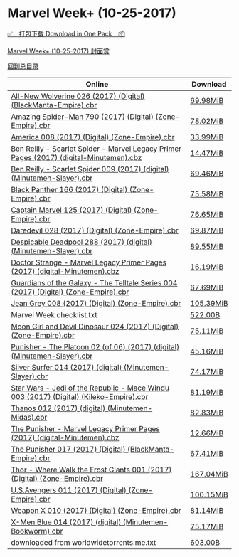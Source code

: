 # Marvel Week+ (10-25-2017)

[✅&emsp;打包下载 Download in One Pack&emsp;📦](https://pan.baidu.com/s/1hrG8ibU)

[Marvel Week+ (10-25-2017) 封面赏](/https://github.com/alicewish/markdown/blob/master/cover/Marvel-Week-10-25-2017-Covers.md)



[回到总目录](https://github.com/alicewish/markdown/blob/master/Catalogs.md)



Online | Download
--- | ---
[All-New Wolverine 026 (2017) (Digital) (BlackManta-Empire).cbr](https://github.com/alicewish/markdown/blob/master/comic/All-New-Wolverine-026-2017-Digital-BlackManta-Empire-cbr.md) | [69.98MiB](https://pan.baidu.com/s/1hrG8ibU#list/path=%2FMarvel%20Week%202017%20Q4%2FMarvel%20Week%2B%20%2810-25-2017%29%2F%E3%82%A2%E3%82%A8%E3%82%BB%E3%82%BD%E3%82%AA%E3%82%B9%E3%82%AB%E3%82%A6%E3%82%A2%E3%82%A4%E3%82%A2%E3%82%AB%E3%82%A2%E3%82%B5%E3%82%BD%E3%82%BD%E3%82%B3%E3%82%BF%E3%82%A4%E3%82%A4%E3%82%A4%E3%82%A4%E3%82%BB%E3%82%AF%E3%82%AF%E3%82%A6%E3%82%AF%E3%82%B9%E3%82%AB%E3%82%A8%E3%82%BB%E3%82%AF&parentPath=%2FMarvel%20Week%202017%20Q4)
[Amazing Spider-Man 790 (2017) (Digital) (Zone-Empire).cbr](https://github.com/alicewish/markdown/blob/master/comic/Amazing-Spider-Man-790-2017-Digital-Zone-Empire-cbr.md) | [78.02MiB](https://pan.baidu.com/s/1hrG8ibU#list/path=%2FMarvel%20Week%202017%20Q4%2FMarvel%20Week%2B%20%2810-25-2017%29%2F%E3%82%B5%E3%82%BB%E3%82%AD%E3%82%BD%E3%82%A2%E3%82%A6%E3%82%A6%E3%82%A6%E3%82%A8%E3%82%A2%E3%82%A6%E3%82%AA%E3%82%AD%E3%82%A2%E3%82%AB%E3%82%AD%E3%82%B5%E3%82%A4%E3%82%A2%E3%82%AD%E3%82%B9%E3%82%B9%E3%82%A6%E3%82%A8%E3%82%BD%E3%82%AA%E3%82%BB%E3%82%BB%E3%82%BB%E3%82%AD%E3%82%BB%E3%82%BF&parentPath=%2FMarvel%20Week%202017%20Q4)
[America 008 (2017) (Digital) (Zone-Empire).cbr](https://github.com/alicewish/markdown/blob/master/comic/America-008-2017-Digital-Zone-Empire-cbr.md) | [33.99MiB](https://pan.baidu.com/s/1hrG8ibU#list/path=%2FMarvel%20Week%202017%20Q4%2FMarvel%20Week%2B%20%2810-25-2017%29%2F%E3%82%A8%E3%82%B1%E3%82%B7%E3%82%B9%E3%82%A2%E3%82%BD%E3%82%A8%E3%82%BD%E3%82%B7%E3%82%AF%E3%82%B5%E3%82%B3%E3%82%A4%E3%82%A6%E3%82%A8%E3%82%A2%E3%82%AB%E3%82%B5%E3%82%B7%E3%82%BF%E3%82%B5%E3%82%A4%E3%82%A6%E3%82%BD%E3%82%BD%E3%82%AB%E3%82%B5%E3%82%AB%E3%82%AB%E3%82%A2%E3%82%BF%E3%82%A6&parentPath=%2FMarvel%20Week%202017%20Q4)
[Ben Reilly - Scarlet Spider - Marvel Legacy Primer Pages (2017) (digital-Minutemen).cbz](https://github.com/alicewish/markdown/blob/master/comic/Ben-Reilly-Scarlet-Spider-Marvel-Legacy-Primer-Pages-2017-digital-Minutemen-cbz.md) | [14.47MiB](https://pan.baidu.com/s/1hrG8ibU#list/path=%2FMarvel%20Week%202017%20Q4%2FMarvel%20Week%2B%20%2810-25-2017%29%2F%E3%82%B5%E3%82%AA%E3%82%B9%E3%82%AB%E3%82%BF%E3%82%A4%E3%82%B5%E3%82%B5%E3%82%BB%E3%82%A4%E3%82%B7%E3%82%AF%E3%82%BD%E3%82%AD%E3%82%A6%E3%82%AB%E3%82%A6%E3%82%A6%E3%82%AB%E3%82%B3%E3%82%B7%E3%82%BF%E3%82%B3%E3%82%BB%E3%82%A2%E3%82%B7%E3%82%B3%E3%82%A2%E3%82%BB%E3%82%A6%E3%82%B3%E3%82%AB&parentPath=%2FMarvel%20Week%202017%20Q4)
[Ben Reilly - Scarlet Spider 009 (2017) (digital) (Minutemen-Slayer).cbr](https://github.com/alicewish/markdown/blob/master/comic/Ben-Reilly-Scarlet-Spider-009-2017-digital-Minutemen-Slayer-cbr.md) | [69.46MiB](https://pan.baidu.com/s/1hrG8ibU#list/path=%2FMarvel%20Week%202017%20Q4%2FMarvel%20Week%2B%20%2810-25-2017%29%2F%E3%82%A2%E3%82%AD%E3%82%BD%E3%82%AA%E3%82%B7%E3%82%BB%E3%82%B1%E3%82%B5%E3%82%A2%E3%82%A2%E3%82%A6%E3%82%AD%E3%82%AB%E3%82%AD%E3%82%BF%E3%82%BD%E3%82%B1%E3%82%A4%E3%82%A8%E3%82%BD%E3%82%B9%E3%82%B9%E3%82%B3%E3%82%B7%E3%82%A8%E3%82%BD%E3%82%B5%E3%82%BF%E3%82%BF%E3%82%BD%E3%82%BF%E3%82%A8&parentPath=%2FMarvel%20Week%202017%20Q4)
[Black Panther 166 (2017) (Digital) (Zone-Empire).cbr](https://github.com/alicewish/markdown/blob/master/comic/Black-Panther-166-2017-Digital-Zone-Empire-cbr.md) | [75.58MiB](https://pan.baidu.com/s/1hrG8ibU#list/path=%2FMarvel%20Week%202017%20Q4%2FMarvel%20Week%2B%20%2810-25-2017%29%2F%E3%82%B7%E3%82%A2%E3%82%A8%E3%82%B3%E3%82%B7%E3%82%B3%E3%82%B5%E3%82%BF%E3%82%AF%E3%82%B5%E3%82%A8%E3%82%A4%E3%82%AA%E3%82%BB%E3%82%B5%E3%82%BF%E3%82%AA%E3%82%A2%E3%82%BD%E3%82%B9%E3%82%AA%E3%82%B7%E3%82%B1%E3%82%AD%E3%82%AD%E3%82%AF%E3%82%BB%E3%82%AB%E3%82%B1%E3%82%A2%E3%82%A2%E3%82%AF&parentPath=%2FMarvel%20Week%202017%20Q4)
[Captain Marvel 125 (2017) (Digital) (Zone-Empire).cbr](https://github.com/alicewish/markdown/blob/master/comic/Captain-Marvel-125-2017-Digital-Zone-Empire-cbr.md) | [76.65MiB](https://pan.baidu.com/s/1hrG8ibU#list/path=%2FMarvel%20Week%202017%20Q4%2FMarvel%20Week%2B%20%2810-25-2017%29%2F%E3%82%A4%E3%82%BD%E3%82%A2%E3%82%BF%E3%82%B5%E3%82%B7%E3%82%B1%E3%82%A4%E3%82%AD%E3%82%BF%E3%82%AB%E3%82%BB%E3%82%A8%E3%82%AB%E3%82%A6%E3%82%A8%E3%82%AD%E3%82%B7%E3%82%A2%E3%82%B1%E3%82%B5%E3%82%BB%E3%82%BB%E3%82%BF%E3%82%B5%E3%82%B3%E3%82%A4%E3%82%B3%E3%82%AF%E3%82%A4%E3%82%BB%E3%82%A4&parentPath=%2FMarvel%20Week%202017%20Q4)
[Daredevil 028 (2017) (Digital) (Zone-Empire).cbr](https://github.com/alicewish/markdown/blob/master/comic/Daredevil-028-2017-Digital-Zone-Empire-cbr.md) | [69.87MiB](https://pan.baidu.com/s/1hrG8ibU#list/path=%2FMarvel%20Week%202017%20Q4%2FMarvel%20Week%2B%20%2810-25-2017%29%2F%E3%82%A4%E3%82%BD%E3%82%A4%E3%82%AA%E3%82%BF%E3%82%BD%E3%82%BF%E3%82%B5%E3%82%BF%E3%82%B3%E3%82%AD%E3%82%AA%E3%82%A2%E3%82%B5%E3%82%BD%E3%82%BF%E3%82%B9%E3%82%B1%E3%82%BD%E3%82%AA%E3%82%B3%E3%82%BF%E3%82%B5%E3%82%BF%E3%82%BB%E3%82%B7%E3%82%B1%E3%82%A4%E3%82%BD%E3%82%A6%E3%82%AB%E3%82%BD&parentPath=%2FMarvel%20Week%202017%20Q4)
[Despicable Deadpool 288 (2017) (digital) (Minutemen-Slayer).cbr](https://github.com/alicewish/markdown/blob/master/comic/Despicable-Deadpool-288-2017-digital-Minutemen-Slayer-cbr.md) | [89.55MiB](https://pan.baidu.com/s/1hrG8ibU#list/path=%2FMarvel%20Week%202017%20Q4%2FMarvel%20Week%2B%20%2810-25-2017%29%2F%E3%82%BF%E3%82%B7%E3%82%AF%E3%82%B9%E3%82%AF%E3%82%B1%E3%82%B1%E3%82%B5%E3%82%A8%E3%82%B3%E3%82%AD%E3%82%B9%E3%82%BD%E3%82%B3%E3%82%AB%E3%82%B3%E3%82%B3%E3%82%B7%E3%82%BD%E3%82%B7%E3%82%A4%E3%82%A4%E3%82%AB%E3%82%A2%E3%82%AD%E3%82%B3%E3%82%BD%E3%82%BB%E3%82%A6%E3%82%AF%E3%82%B7%E3%82%B7&parentPath=%2FMarvel%20Week%202017%20Q4)
[Doctor Strange - Marvel Legacy Primer Pages (2017) (digital-Minutemen).cbz](https://github.com/alicewish/markdown/blob/master/comic/Doctor-Strange-Marvel-Legacy-Primer-Pages-2017-digital-Minutemen-cbz.md) | [16.19MiB](https://pan.baidu.com/s/1hrG8ibU#list/path=%2FMarvel%20Week%202017%20Q4%2FMarvel%20Week%2B%20%2810-25-2017%29%2F%E3%82%B9%E3%82%A4%E3%82%B1%E3%82%A2%E3%82%A8%E3%82%BB%E3%82%AA%E3%82%AA%E3%82%A8%E3%82%A2%E3%82%A2%E3%82%A2%E3%82%AD%E3%82%A8%E3%82%AD%E3%82%A8%E3%82%A4%E3%82%B3%E3%82%AB%E3%82%AA%E3%82%B9%E3%82%A6%E3%82%B1%E3%82%A2%E3%82%AD%E3%82%A4%E3%82%BD%E3%82%B5%E3%82%A4%E3%82%A2%E3%82%A2%E3%82%A8&parentPath=%2FMarvel%20Week%202017%20Q4)
[Guardians of the Galaxy - The Telltale Series 004 (2017) (Digital) (Zone-Empire).cbr](https://github.com/alicewish/markdown/blob/master/comic/Guardians-of-Galaxy-Telltale-Series-004-2017-Digital-Zone-Empire-cbr.md) | [67.69MiB](https://pan.baidu.com/s/1hrG8ibU#list/path=%2FMarvel%20Week%202017%20Q4%2FMarvel%20Week%2B%20%2810-25-2017%29%2F%E3%82%A4%E3%82%AB%E3%82%AA%E3%82%AD%E3%82%AD%E3%82%B3%E3%82%AD%E3%82%BF%E3%82%AA%E3%82%BF%E3%82%A2%E3%82%A4%E3%82%A6%E3%82%BD%E3%82%B9%E3%82%AF%E3%82%AF%E3%82%B5%E3%82%AF%E3%82%B7%E3%82%AF%E3%82%AB%E3%82%BB%E3%82%A2%E3%82%B3%E3%82%AB%E3%82%B5%E3%82%AA%E3%82%AD%E3%82%B5%E3%82%A4%E3%82%AF&parentPath=%2FMarvel%20Week%202017%20Q4)
[Jean Grey 008 (2017) (Digital) (Zone-Empire).cbr](https://github.com/alicewish/markdown/blob/master/comic/Jean-Grey-008-2017-Digital-Zone-Empire-cbr.md) | [105.39MiB](https://pan.baidu.com/s/1hrG8ibU#list/path=%2FMarvel%20Week%202017%20Q4%2FMarvel%20Week%2B%20%2810-25-2017%29%2F%E3%82%BB%E3%82%B3%E3%82%B9%E3%82%A6%E3%82%B5%E3%82%AB%E3%82%AD%E3%82%BB%E3%82%AB%E3%82%BB%E3%82%BB%E3%82%B7%E3%82%B7%E3%82%B1%E3%82%AD%E3%82%BD%E3%82%AF%E3%82%B3%E3%82%B7%E3%82%B1%E3%82%AA%E3%82%B3%E3%82%B5%E3%82%B1%E3%82%AB%E3%82%BB%E3%82%AF%E3%82%A4%E3%82%A4%E3%82%AF%E3%82%BB%E3%82%BF&parentPath=%2FMarvel%20Week%202017%20Q4)
Marvel Week checklist.txt | [522.00B](https://pan.baidu.com/s/1hrG8ibU#list/path=%2FMarvel%20Week%202017%20Q4%2FMarvel%20Week%2B%20%2810-25-2017%29%2F%E3%82%AA%E3%82%AF%E3%82%BB%E3%82%BB%E3%82%AF%E3%82%BB%E3%82%B5%E3%82%AF%E3%82%AF%E3%82%A6%E3%82%A8%E3%82%B5%E3%82%BF%E3%82%BD%E3%82%A2%E3%82%BB%E3%82%B1%E3%82%BF%E3%82%A4%E3%82%AA%E3%82%AB%E3%82%AD%E3%82%B5%E3%82%A4%E3%82%B3%E3%82%AA%E3%82%B7%E3%82%A8%E3%82%BF%E3%82%A4%E3%82%AF%E3%82%BD&parentPath=%2FMarvel%20Week%202017%20Q4)
[Moon Girl and Devil Dinosaur 024 (2017) (Digital) (Zone-Empire).cbr](https://github.com/alicewish/markdown/blob/master/comic/Moon-Girl-Devil-Dinosaur-024-2017-Digital-Zone-Empire-cbr.md) | [75.11MiB](https://pan.baidu.com/s/1hrG8ibU#list/path=%2FMarvel%20Week%202017%20Q4%2FMarvel%20Week%2B%20%2810-25-2017%29%2F%E3%82%AA%E3%82%B7%E3%82%B1%E3%82%AA%E3%82%AD%E3%82%BB%E3%82%AA%E3%82%A4%E3%82%AF%E3%82%B5%E3%82%A6%E3%82%BB%E3%82%AB%E3%82%A4%E3%82%AB%E3%82%BB%E3%82%A4%E3%82%A4%E3%82%A4%E3%82%BD%E3%82%AB%E3%82%A2%E3%82%B3%E3%82%B1%E3%82%AD%E3%82%B7%E3%82%BF%E3%82%AA%E3%82%BD%E3%82%A6%E3%82%B7%E3%82%AA&parentPath=%2FMarvel%20Week%202017%20Q4)
[Punisher - The Platoon 02 (of 06) (2017) (digital) (Minutemen-Slayer).cbr](https://github.com/alicewish/markdown/blob/master/comic/Punisher-Platoon-02-of-06-2017-digital-Minutemen-Slayer-cbr.md) | [45.16MiB](https://pan.baidu.com/s/1hrG8ibU#list/path=%2FMarvel%20Week%202017%20Q4%2FMarvel%20Week%2B%20%2810-25-2017%29%2F%E3%82%A6%E3%82%A6%E3%82%BF%E3%82%AD%E3%82%AF%E3%82%AA%E3%82%B5%E3%82%AB%E3%82%BF%E3%82%A8%E3%82%BD%E3%82%A6%E3%82%A2%E3%82%A2%E3%82%B3%E3%82%AF%E3%82%AF%E3%82%A6%E3%82%B5%E3%82%B9%E3%82%B9%E3%82%A8%E3%82%A8%E3%82%AF%E3%82%AA%E3%82%BF%E3%82%B3%E3%82%AA%E3%82%B5%E3%82%AA%E3%82%A2%E3%82%BB&parentPath=%2FMarvel%20Week%202017%20Q4)
[Silver Surfer 014 (2017) (digital) (Minutemen-Slayer).cbr](https://github.com/alicewish/markdown/blob/master/comic/Silver-Surfer-014-2017-digital-Minutemen-Slayer-cbr.md) | [74.17MiB](https://pan.baidu.com/s/1hrG8ibU#list/path=%2FMarvel%20Week%202017%20Q4%2FMarvel%20Week%2B%20%2810-25-2017%29%2F%E3%82%AB%E3%82%B1%E3%82%BB%E3%82%B5%E3%82%B5%E3%82%A2%E3%82%A4%E3%82%BB%E3%82%BD%E3%82%B3%E3%82%B9%E3%82%BD%E3%82%A6%E3%82%BD%E3%82%AF%E3%82%BD%E3%82%AA%E3%82%AD%E3%82%AD%E3%82%A6%E3%82%A8%E3%82%BF%E3%82%A4%E3%82%B1%E3%82%B5%E3%82%B5%E3%82%A8%E3%82%AB%E3%82%B7%E3%82%AF%E3%82%BB%E3%82%BF&parentPath=%2FMarvel%20Week%202017%20Q4)
[Star Wars - Jedi of the Republic - Mace Windu 003 (2017) (Digital) (Kileko-Empire).cbr](https://github.com/alicewish/markdown/blob/master/comic/Star-Wars-Jedi-of-Republic-Mace-Windu-003-2017-Digital-Kileko-Empire-cbr.md) | [81.19MiB](https://pan.baidu.com/s/1hrG8ibU#list/path=%2FMarvel%20Week%202017%20Q4%2FMarvel%20Week%2B%20%2810-25-2017%29%2F%E3%82%A8%E3%82%A8%E3%82%BB%E3%82%B3%E3%82%B7%E3%82%A2%E3%82%AB%E3%82%A4%E3%82%A2%E3%82%B9%E3%82%B1%E3%82%AB%E3%82%BB%E3%82%A2%E3%82%AF%E3%82%B7%E3%82%A6%E3%82%B7%E3%82%B5%E3%82%A4%E3%82%AD%E3%82%BF%E3%82%BD%E3%82%B7%E3%82%B1%E3%82%B3%E3%82%A4%E3%82%AA%E3%82%A8%E3%82%B3%E3%82%B7%E3%82%AA&parentPath=%2FMarvel%20Week%202017%20Q4)
[Thanos 012 (2017) (digital) (Minutemen-Midas).cbr](https://github.com/alicewish/markdown/blob/master/comic/Thanos-012-2017-digital-Minutemen-Midas-cbr.md) | [82.83MiB](https://pan.baidu.com/s/1hrG8ibU#list/path=%2FMarvel%20Week%202017%20Q4%2FMarvel%20Week%2B%20%2810-25-2017%29%2F%E3%82%B1%E3%82%B1%E3%82%B3%E3%82%AF%E3%82%B5%E3%82%A6%E3%82%A6%E3%82%A4%E3%82%AA%E3%82%A4%E3%82%B3%E3%82%AB%E3%82%AD%E3%82%AD%E3%82%B3%E3%82%A2%E3%82%AF%E3%82%A4%E3%82%AB%E3%82%BD%E3%82%BD%E3%82%BD%E3%82%BB%E3%82%B9%E3%82%AA%E3%82%B7%E3%82%AB%E3%82%A6%E3%82%AB%E3%82%B7%E3%82%B1%E3%82%BF&parentPath=%2FMarvel%20Week%202017%20Q4)
[The Punisher - Marvel Legacy Primer Pages (2017) (digital-Minutemen).cbz](https://github.com/alicewish/markdown/blob/master/comic/Punisher-Marvel-Legacy-Primer-Pages-2017-digital-Minutemen-cbz.md) | [12.66MiB](https://pan.baidu.com/s/1hrG8ibU#list/path=%2FMarvel%20Week%202017%20Q4%2FMarvel%20Week%2B%20%2810-25-2017%29%2F%E3%82%AA%E3%82%B5%E3%82%AB%E3%82%B5%E3%82%B3%E3%82%A8%E3%82%B1%E3%82%A4%E3%82%A2%E3%82%A4%E3%82%B1%E3%82%BB%E3%82%B7%E3%82%BF%E3%82%AA%E3%82%A8%E3%82%B5%E3%82%A8%E3%82%A6%E3%82%B5%E3%82%AD%E3%82%B5%E3%82%A4%E3%82%AF%E3%82%B9%E3%82%AD%E3%82%A4%E3%82%BD%E3%82%A6%E3%82%AA%E3%82%A8%E3%82%B3&parentPath=%2FMarvel%20Week%202017%20Q4)
[The Punisher 017 (2017) (Digital) (BlackManta-Empire).cbr](https://github.com/alicewish/markdown/blob/master/comic/Punisher-017-2017-Digital-BlackManta-Empire-cbr.md) | [67.41MiB](https://pan.baidu.com/s/1hrG8ibU#list/path=%2FMarvel%20Week%202017%20Q4%2FMarvel%20Week%2B%20%2810-25-2017%29%2F%E3%82%AB%E3%82%B9%E3%82%B1%E3%82%BB%E3%82%A6%E3%82%BB%E3%82%A4%E3%82%AD%E3%82%B1%E3%82%B7%E3%82%AB%E3%82%A6%E3%82%B5%E3%82%B1%E3%82%A4%E3%82%A4%E3%82%B5%E3%82%A8%E3%82%B9%E3%82%BB%E3%82%AB%E3%82%B9%E3%82%BB%E3%82%A6%E3%82%B3%E3%82%AA%E3%82%AF%E3%82%AD%E3%82%AA%E3%82%B5%E3%82%A6%E3%82%AB&parentPath=%2FMarvel%20Week%202017%20Q4)
[Thor - Where Walk the Frost Giants 001 (2017) (Digital) (Zone-Empire).cbr](https://github.com/alicewish/markdown/blob/master/comic/Thor-Where-Walk-Frost-Giants-001-2017-Digital-Zone-Empire-cbr.md) | [167.04MiB](https://pan.baidu.com/s/1hrG8ibU#list/path=%2FMarvel%20Week%202017%20Q4%2FMarvel%20Week%2B%20%2810-25-2017%29%2F%E3%82%AB%E3%82%A4%E3%82%BB%E3%82%B5%E3%82%AF%E3%82%BD%E3%82%BB%E3%82%B7%E3%82%AF%E3%82%B1%E3%82%AD%E3%82%B3%E3%82%AB%E3%82%AB%E3%82%B5%E3%82%AA%E3%82%A6%E3%82%AB%E3%82%B1%E3%82%AD%E3%82%AB%E3%82%BD%E3%82%A8%E3%82%A8%E3%82%AA%E3%82%B9%E3%82%BF%E3%82%B7%E3%82%A4%E3%82%BD%E3%82%B5%E3%82%A6&parentPath=%2FMarvel%20Week%202017%20Q4)
[U.S.Avengers 011 (2017) (Digital) (Zone-Empire).cbr](https://github.com/alicewish/markdown/blob/master/comic/U-S-Avengers-011-2017-Digital-Zone-Empire-cbr.md) | [100.15MiB](https://pan.baidu.com/s/1hrG8ibU#list/path=%2FMarvel%20Week%202017%20Q4%2FMarvel%20Week%2B%20%2810-25-2017%29%2F%E3%82%BD%E3%82%AF%E3%82%A2%E3%82%BB%E3%82%A6%E3%82%B5%E3%82%AF%E3%82%B1%E3%82%A4%E3%82%AD%E3%82%AD%E3%82%A6%E3%82%B7%E3%82%BF%E3%82%B1%E3%82%BF%E3%82%A4%E3%82%B9%E3%82%B3%E3%82%AB%E3%82%A4%E3%82%A8%E3%82%B9%E3%82%B3%E3%82%AD%E3%82%AB%E3%82%A8%E3%82%AF%E3%82%A4%E3%82%B3%E3%82%A8%E3%82%B3&parentPath=%2FMarvel%20Week%202017%20Q4)
[Weapon X 010 (2017) (Digital) (Zone-Empire).cbr](https://github.com/alicewish/markdown/blob/master/comic/Weapon-X-010-2017-Digital-Zone-Empire-cbr.md) | [81.14MiB](https://pan.baidu.com/s/1hrG8ibU#list/path=%2FMarvel%20Week%202017%20Q4%2FMarvel%20Week%2B%20%2810-25-2017%29%2F%E3%82%AF%E3%82%BF%E3%82%A2%E3%82%B1%E3%82%B9%E3%82%B5%E3%82%AA%E3%82%B3%E3%82%BD%E3%82%A4%E3%82%A8%E3%82%AF%E3%82%A6%E3%82%A2%E3%82%AB%E3%82%B5%E3%82%BB%E3%82%AF%E3%82%BF%E3%82%BD%E3%82%A8%E3%82%AB%E3%82%BF%E3%82%BD%E3%82%AB%E3%82%A2%E3%82%B5%E3%82%A8%E3%82%A2%E3%82%B5%E3%82%AA%E3%82%A4&parentPath=%2FMarvel%20Week%202017%20Q4)
[X-Men Blue 014 (2017) (digital) (Minutemen-Bookworm).cbr](https://github.com/alicewish/markdown/blob/master/comic/X-Men-Blue-014-2017-digital-Minutemen-Bookworm-cbr.md) | [75.17MiB](https://pan.baidu.com/s/1hrG8ibU#list/path=%2FMarvel%20Week%202017%20Q4%2FMarvel%20Week%2B%20%2810-25-2017%29%2F%E3%82%B5%E3%82%BB%E3%82%BD%E3%82%BD%E3%82%B9%E3%82%B1%E3%82%AB%E3%82%AF%E3%82%A8%E3%82%BD%E3%82%BD%E3%82%AF%E3%82%B1%E3%82%B7%E3%82%B9%E3%82%B1%E3%82%BD%E3%82%A2%E3%82%BF%E3%82%B9%E3%82%B3%E3%82%B1%E3%82%A2%E3%82%AB%E3%82%B1%E3%82%B7%E3%82%B5%E3%82%A2%E3%82%B3%E3%82%BF%E3%82%AA%E3%82%A2&parentPath=%2FMarvel%20Week%202017%20Q4)
downloaded from worldwidetorrents.me.txt | [603.00B](https://pan.baidu.com/s/1hrG8ibU#list/path=%2FMarvel%20Week%202017%20Q4%2FMarvel%20Week%2B%20%2810-25-2017%29%2F%E3%82%AB%E3%82%BD%E3%82%A8%E3%82%A2%E3%82%B9%E3%82%BD%E3%82%AA%E3%82%A4%E3%82%AD%E3%82%A8%E3%82%A8%E3%82%BD%E3%82%A6%E3%82%BB%E3%82%AB%E3%82%A2%E3%82%AF%E3%82%AD%E3%82%AF%E3%82%A4%E3%82%A6%E3%82%B1%E3%82%A6%E3%82%AD%E3%82%AF%E3%82%A2%E3%82%A8%E3%82%BD%E3%82%A4%E3%82%B7%E3%82%BF%E3%82%BB&parentPath=%2FMarvel%20Week%202017%20Q4)